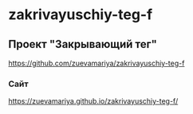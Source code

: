 # zakrivayuschiy-teg-f
## Проект "Закрывающий тег"
https://github.com/zuevamariya/zakrivayuschiy-teg-f
### Сайт 
https://zuevamariya.github.io/zakrivayuschiy-teg-f/
